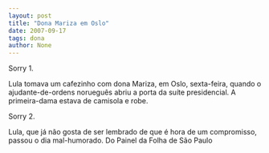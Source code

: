 ```yaml
---
layout: post
title: "Dona Mariza em Oslo"
date: 2007-09-17
tags: dona
author: None
---
```


Sorry 1.

 Lula tomava um cafezinho com dona Mariza, em Oslo, sexta-feira, quando o ajudante-de-ordens noruegu&ecirc;s abriu a porta da su&iacute;te presidencial. A primeira-dama estava de camisola e robe. 

Sorry 2.

 Lula, que j&aacute; n&atilde;o gosta de ser lembrado de que &eacute; hora de um compromisso, passou o dia mal-humorado.
Do Painel da Folha de S&atilde;o Paulo 